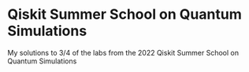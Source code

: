 # Qiskit Summer School on Quantum Simulations
My solutions to 3/4 of the labs from the 2022 Qiskit Summer School on Quantum Simulations
